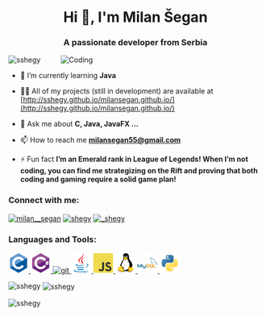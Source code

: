 <h1 align="center">Hi 👋, I'm Milan Šegan</h1>
<h3 align="center">A passionate developer from Serbia</h3>
<img align="right" alt="Coding" width="400" src="Y2lkPTc5MGI3NjExY3U2MmlheHpraHJuazFpcHBlbXk4NzI2MXp1YXFkd3hqeGZxcjFodiZlcD12MV9pbnRlcm5hbF9naWZfYnlfaWQmY3Q9Zw">

<p align="left"> <img src="https://komarev.com/ghpvc/?username=sshegy&label=Profile%20views&color=0e75b6&style=flat" alt="sshegy" /> </p>

- 🌱 I’m currently learning **Java**

- 👨‍💻 All of my projects (still in development) are available at [http://sshegy.github.io/milansegan.github.io/](http://sshegy.github.io/milansegan.github.io/)

- 💬 Ask me about **C, Java, JavaFX ...**

- 📫 How to reach me **milansegan55@gmail.com**

- ⚡ Fun fact **I’m an Emerald rank in League of Legends! When I’m not coding, you can find me strategizing on the Rift and proving that both coding and gaming require a solid game plan!**

<h3 align="left">Connect with me:</h3>
<p align="left">
<a href="https://instagram.com/milan__segan" target="blank"><img align="center" src="https://raw.githubusercontent.com/rahuldkjain/github-profile-readme-generator/master/src/images/icons/Social/instagram.svg" alt="milan__segan" height="30" width="40" /></a>
<a href="https://www.youtube.com/c/shegy" target="blank"><img align="center" src="https://raw.githubusercontent.com/rahuldkjain/github-profile-readme-generator/master/src/images/icons/Social/youtube.svg" alt="shegy" height="30" width="40" /></a>
<a href="https://discord.gg/_shegy" target="blank"><img align="center" src="https://raw.githubusercontent.com/rahuldkjain/github-profile-readme-generator/master/src/images/icons/Social/discord.svg" alt="_shegy" height="30" width="40" /></a>
</p>

<h3 align="left">Languages and Tools:</h3>
<p align="left"> <a href="https://www.cprogramming.com/" target="_blank" rel="noreferrer"> <img src="https://raw.githubusercontent.com/devicons/devicon/master/icons/c/c-original.svg" alt="c" width="40" height="40"/> </a> <a href="https://www.w3schools.com/cs/" target="_blank" rel="noreferrer"> <img src="https://raw.githubusercontent.com/devicons/devicon/master/icons/csharp/csharp-original.svg" alt="csharp" width="40" height="40"/> </a> <a href="https://git-scm.com/" target="_blank" rel="noreferrer"> <img src="https://www.vectorlogo.zone/logos/git-scm/git-scm-icon.svg" alt="git" width="40" height="40"/> </a> <a href="https://www.java.com" target="_blank" rel="noreferrer"> <img src="https://raw.githubusercontent.com/devicons/devicon/master/icons/java/java-original.svg" alt="java" width="40" height="40"/> </a> <a href="https://developer.mozilla.org/en-US/docs/Web/JavaScript" target="_blank" rel="noreferrer"> <img src="https://raw.githubusercontent.com/devicons/devicon/master/icons/javascript/javascript-original.svg" alt="javascript" width="40" height="40"/> </a> <a href="https://www.linux.org/" target="_blank" rel="noreferrer"> <img src="https://raw.githubusercontent.com/devicons/devicon/master/icons/linux/linux-original.svg" alt="linux" width="40" height="40"/> </a> <a href="https://www.mysql.com/" target="_blank" rel="noreferrer"> <img src="https://raw.githubusercontent.com/devicons/devicon/master/icons/mysql/mysql-original-wordmark.svg" alt="mysql" width="40" height="40"/> </a> <a href="https://www.python.org" target="_blank" rel="noreferrer"> <img src="https://raw.githubusercontent.com/devicons/devicon/master/icons/python/python-original.svg" alt="python" width="40" height="40"/> </a> </p>

<p><img align="left" src="https://github-readme-stats.vercel.app/api/top-langs?username=sshegy&show_icons=true&locale=en&layout=compact" alt="sshegy" /></p>

<p>&nbsp;<img align="center" src="https://github-readme-stats.vercel.app/api?username=sshegy&show_icons=true&locale=en" alt="sshegy" /></p>

<p><img align="center" src="https://github-readme-streak-stats.herokuapp.com/?user=sshegy&" alt="sshegy" /></p>
